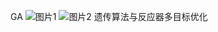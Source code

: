 GA
![图片1](https://github.com/user-attachments/assets/6260b297-05a4-4f22-a48e-9289f5162dc7)
![图片2](https://github.com/user-attachments/assets/3b6e88af-dcf8-45fc-8feb-8319a7eb5eda)
遗传算法与反应器多目标优化
